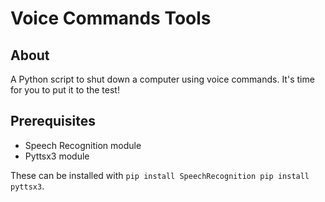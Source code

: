 # Voice Commands Tools

## About

A Python script to shut down a computer using voice commands. It's time for you to put it to the test!

## Prerequisites 

- Speech Recognition module
- Pyttsx3 module

These can be installed with `pip install SpeechRecognition
pip install pyttsx3`.
